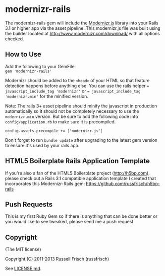 # modernizr-rails

The modernizr-rails gem will include the [Modernizr.js](https://github.com/Modernizr/Modernizr) library into your Rails 3.1 or higher app via the asset pipeline. This modernizr.js file was built using the builder located at http://www.modernizr.com/download/ with all options checked.

## How to Use
Add the following to your GemFile:<br> 
`gem 'modernizr-rails'`<br>

Modernizr should be added to the `<head>` of your HTML so that feature detection happens before anything else.
You can use the rails helper `= javascript_include_tag 'modernizr'` or `= javascript_include_tag 'modernizr.min'`
for the minified version.

Note: The rails 3+ asset pipeline should minify the javascript in production automatically so it should
not be completely necessary to use the `modernizr.min` version. But be sure to add the following code into `config/application.rb` to make sure it is precompiled.
```
config.assets.precompile += ['modernizr.js']
```

Don't forget to run `bundle update` after upgrading to the latest gem version to ensure it's used by your rails app.

## HTML5 Boilerplate Rails Application Template
If you're also a fan of the HTML5 Boilerplate project (http://h5bp.com), please check out a Rails 3.1 compatible application template I created that incorporates this Modernizr-Rails gem: https://github.com/russfrisch/h5bp-rails

## Push Requests
This is my first Ruby Gem so if there is anything that can be done better or you would like to see tweaked, please send me a push request.

## Copyright
(The MIT license)

Copyright (C) 2011-2013 Russell Frisch (russfrisch)

See [LICENSE.md](LICENSE.md).
